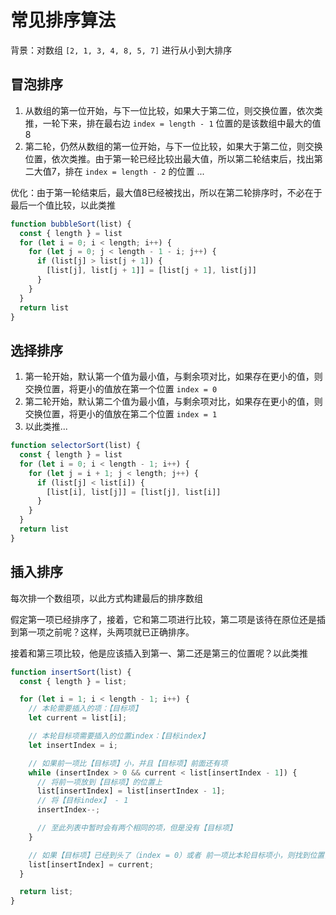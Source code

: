 # 常见排序算法

背景：对数组 `[2, 1, 3, 4, 8, 5, 7]` 进行从小到大排序

## 冒泡排序

1. 从数组的第一位开始，与下一位比较，如果大于第二位，则交换位置，依次类推，一轮下来，排在最右边 `index = length - 1` 位置的是该数组中最大的值 8
2. 第二轮，仍然从数组的第一位开始，与下一位比较，如果大于第二位，则交换位置，依次类推。由于第一轮已经比较出最大值，所以第二轮结束后，找出第二大值7，排在 `index = length - 2` 的位置 ...

优化：由于第一轮结束后，最大值8已经被找出，所以在第二轮排序时，不必在于最后一个值比较，以此类推

```js
function bubbleSort(list) {
  const { length } = list
  for (let i = 0; i < length; i++) {
    for (let j = 0; j < length - 1 - i; j++) {
      if (list[j] > list[j + 1]) {
        [list[j], list[j + 1]] = [list[j + 1], list[j]]
      }
    }
  }
  return list
}
```

## 选择排序

1. 第一轮开始，默认第一个值为最小值，与剩余项对比，如果存在更小的值，则交换位置，将更小的值放在第一个位置 `index = 0`
2. 第二轮开始，默认第二个值为最小值，与剩余项对比，如果存在更小的值，则交换位置，将更小的值放在第二个位置 `index = 1`
3. 以此类推...

```js
function selectorSort(list) {
  const { length } = list
  for (let i = 0; i < length - 1; i++) {
    for (let j = i + 1; j < length; j++) {
      if (list[j] < list[i]) {
        [list[i], list[j]] = [list[j], list[i]]
      }
    }
  }
  return list
}
```

## 插入排序

每次排一个数组项，以此方式构建最后的排序数组

假定第一项已经排序了，接着，它和第二项进行比较，第二项是该待在原位还是插到第一项之前呢？这样，头两项就已正确排序。

接着和第三项比较，他是应该插入到第一、第二还是第三的位置呢？以此类推

```js
function insertSort(list) {
  const { length } = list;

  for (let i = 1; i < length - 1; i++) {
    // 本轮需要插入的项：【目标项】
    let current = list[i];

    // 本轮目标项需要插入的位置index：【目标index】
    let insertIndex = i;

    // 如果前一项比【目标项】小，并且【目标项】前面还有项
    while (insertIndex > 0 && current < list[insertIndex - 1]) {
      // 将前一项放到【目标项】的位置上
      list[insertIndex] = list[insertIndex - 1];
      // 将【目标index】 - 1
      insertIndex--;

      // 至此列表中暂时会有两个相同的项，但是没有【目标项】
    }

    // 如果【目标项】已经到头了（index = 0）或者 前一项比本轮目标项小，则找到位置，插入目标项
    list[insertIndex] = current;
  }

  return list;
}
```

